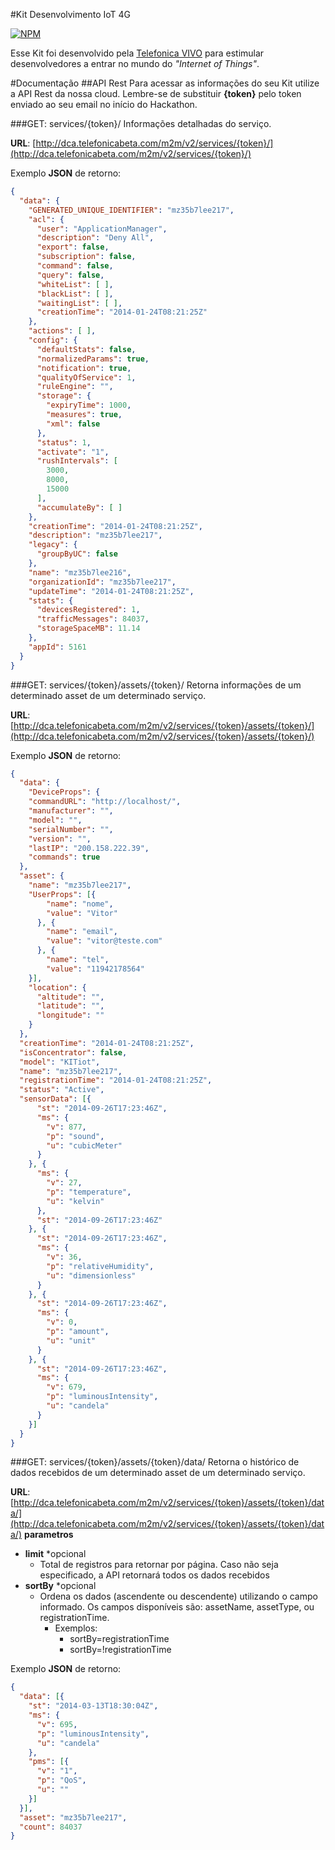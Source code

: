 #Kit Desenvolvimento IoT 4G

[![NPM](https://nodei.co/npm/kit-iot-4g.png?downloads=true)](https://nodei.co/npm/kit-iot-4g/)

Esse Kit foi desenvolvido pela [Telefonica VIVO](http://www.centrodeinovacaobrasil.com/) para estimular desenvolvedores a entrar no mundo do *"Internet of Things"*.


#Documentação
##API Rest
Para acessar as informações do seu Kit utilize a API Rest da nossa cloud. Lembre-se de substituir **{token}** pelo token enviado ao seu email no início do Hackathon.

###GET: services/{token}/
Informações detalhadas do serviço.

**URL**: [http://dca.telefonicabeta.com/m2m/v2/services/{token}/](http://dca.telefonicabeta.com/m2m/v2/services/{token}/)

Exemplo **JSON** de retorno:
```json
{
  "data": {
    "GENERATED_UNIQUE_IDENTIFIER": "mz35b7lee217",
    "acl": {
      "user": "ApplicationManager",
      "description": "Deny All",
      "export": false,
      "subscription": false,
      "command": false,
      "query": false,
      "whiteList": [ ],
      "blackList": [ ],
      "waitingList": [ ],
      "creationTime": "2014-01-24T08:21:25Z"
    },
    "actions": [ ],
    "config": {
      "defaultStats": false,
      "normalizedParams": true,
      "notification": true,
      "qualityOfService": 1,
      "ruleEngine": "",
      "storage": {
        "expiryTime": 1000,
        "measures": true,
        "xml": false
      },
      "status": 1,
      "activate": "1",
      "rushIntervals": [
        3000,
        8000,
        15000
      ],
      "accumulateBy": [ ]
    },
    "creationTime": "2014-01-24T08:21:25Z",
    "description": "mz35b7lee217",
    "legacy": {
      "groupByUC": false
    },
    "name": "mz35b7lee216",
    "organizationId": "mz35b7lee217",
    "updateTime": "2014-01-24T08:21:25Z",
    "stats": {
      "devicesRegistered": 1,
      "trafficMessages": 84037,
      "storageSpaceMB": 11.14
    },
    "appId": 5161
  }
}
```


###GET: services/{token}/assets/{token}/
Retorna informações de um determinado asset de um determinado serviço.

**URL**: [http://dca.telefonicabeta.com/m2m/v2/services/{token}/assets/{token}/](http://dca.telefonicabeta.com/m2m/v2/services/{token}/assets/{token}/)

Exemplo **JSON** de retorno:
```json
{
  "data": {
    "DeviceProps": {
    "commandURL": "http://localhost/",
    "manufacturer": "",
    "model": "",
    "serialNumber": "",
    "version": "",
    "lastIP": "200.158.222.39",
    "commands": true
  },
  "asset": {
    "name": "mz35b7lee217",
    "UserProps": [{
        "name": "nome",
        "value": "Vitor"
      }, {
        "name": "email",
        "value": "vitor@teste.com"
      }, {
        "name": "tel",
        "value": "11942178564"
    }],
    "location": {
      "altitude": "",
      "latitude": "",
      "longitude": ""
    }
  },
  "creationTime": "2014-01-24T08:21:25Z",
  "isConcentrator": false,
  "model": "KITiot",
  "name": "mz35b7lee217",
  "registrationTime": "2014-01-24T08:21:25Z",
  "status": "Active",
  "sensorData": [{
      "st": "2014-09-26T17:23:46Z",
      "ms": {
        "v": 877,
        "p": "sound",
        "u": "cubicMeter"
      }
    }, {
      "ms": {
        "v": 27,
        "p": "temperature",
        "u": "kelvin"
      },
      "st": "2014-09-26T17:23:46Z"
    }, {
      "st": "2014-09-26T17:23:46Z",
      "ms": {
        "v": 36,
        "p": "relativeHumidity",
        "u": "dimensionless"
      }
    }, {
      "st": "2014-09-26T17:23:46Z",
      "ms": {
        "v": 0,
        "p": "amount",
        "u": "unit"
      }
    }, {
      "st": "2014-09-26T17:23:46Z",
      "ms": {
        "v": 679,
        "p": "luminousIntensity",
        "u": "candela"
      }
    }]
  }
}
```


###GET: services/{token}/assets/{token}/data/
Retorna o histórico de dados recebidos de um determinado asset de um determinado serviço.

**URL**: [http://dca.telefonicabeta.com/m2m/v2/services/{token}/assets/{token}/data/](http://dca.telefonicabeta.com/m2m/v2/services/{token}/assets/{token}/data/)
**parametros**
* **limit** *opcional
  * Total de registros para retornar por página. Caso não seja especificado, a API retornará todos os dados recebidos
* **sortBy** *opcional
  * Ordena os dados (ascendente ou descendente) utilizando o campo informado. Os campos disponíveis são: assetName, assetType, ou registrationTime.
    * Exemplos:
      * sortBy=registrationTime
      * sortBy=!registrationTime

Exemplo **JSON** de retorno:
```json
{
  "data": [{
    "st": "2014-03-13T18:30:04Z",
    "ms": {
      "v": 695,
      "p": "luminousIntensity",
      "u": "candela"
    },
    "pms": [{
      "v": "1",
      "p": "QoS",
      "u": ""
    }]
  }],
  "asset": "mz35b7lee217",
  "count": 84037
}
```
